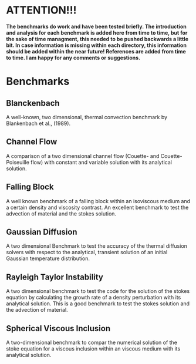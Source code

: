 # ATTENTION!!! <br>
**The benchmarks do work and have been tested briefly. The introduction and analysis for each benchmark is added here from time to time, but for the sake of time managment, this needed to be pushed backwards a little bit. In case information is missing within each directory, this information should be added within the near future! References are added from time to time. I am happy for any comments or suggestions.** 

# Benchmarks 
## Blanckenbach 
A well-known, two dimensional, thermal convection benchmark by Blankenbach et al., (1989). 

## Channel Flow
A comparison of a two dimensional channel flow (Couette- and Couette-Poiseuille flow) with constant and variable solution with its analytical solution. 

## Falling Block
A well known benchmark of a falling block within an isoviscous medium and a certain density and viscosity contrast. An excellent benchmark to test the advection of material and the stokes solution. 

## Gaussian Diffusion 
A two dimensional Benchmark to test the accuracy of the thermal diffusion solvers with respect to the analytical, transient solution of an initial Gaussian temperature distribution. 

## Rayleigh Taylor Instability 
A two dimensional benchmark to test the code for the solution of the stokes equation by calculating the growth rate of a density perturbation with its analytical solution. This is a good benchmark to test the stokes solution and the advection of material. 

## Spherical Viscous Inclusion 
A two-dimensional benchmark to compar the numerical solution of the stoke equation for a viscous inclusion within an viscous medium with its analytical solution. 


